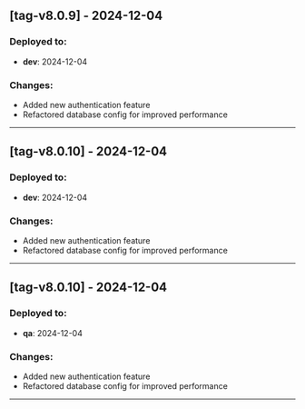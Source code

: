 ## [tag-v8.0.9] - 2024-12-04
### Deployed to:
- **dev**: 2024-12-04
### Changes:
- Added new authentication feature
- Refactored database config for improved performance

---

## [tag-v8.0.10] - 2024-12-04
### Deployed to:
- **dev**: 2024-12-04
### Changes:
- Added new authentication feature
- Refactored database config for improved performance

---

## [tag-v8.0.10] - 2024-12-04
### Deployed to:
- **qa**: 2024-12-04
### Changes:
- Added new authentication feature
- Refactored database config for improved performance

---

